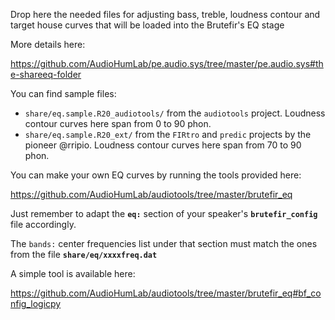 Drop here the needed files for adjusting bass, treble, loudness contour and target house curves that will be loaded into the Brutefir's EQ stage

More details here:

https://github.com/AudioHumLab/pe.audio.sys/tree/master/pe.audio.sys#the-shareeq-folder

You can find sample files:

- `share/eq.sample.R20_audiotools/` from the `audiotools` project. Loudness contour curves here span from 0 to 90 phon.
- `share/eq.sample.R20_ext/` from the `FIRtro` and `predic` projects by the pioneer @rripio. Loudness contour curves here span from 70 to 90 phon.

You can make your own EQ curves by running the tools provided here:

https://github.com/AudioHumLab/audiotools/tree/master/brutefir_eq

Just remember to adapt the **`eq:`** section of your speaker's **`brutefir_config`** file accordingly. 

The `bands:` center frequencies list under that section must match the ones from the file **`share/eq/xxxxfreq.dat`**

A simple tool is available here:

https://github.com/AudioHumLab/audiotools/tree/master/brutefir_eq#bf_config_logicpy
